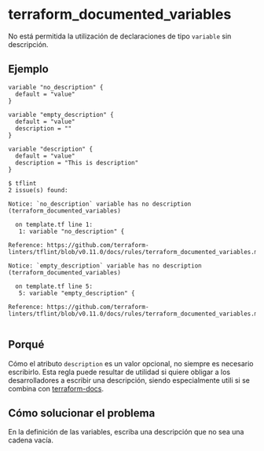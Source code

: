 # terraform_documented_variables

No está permitida la utilización de declaraciones de tipo `variable` sin descripción.

## Ejemplo

```hcl
variable "no_description" {
  default = "value"
}

variable "empty_description" {
  default = "value"
  description = ""
}

variable "description" {
  default = "value"
  description = "This is description"
}
```

```
$ tflint
2 issue(s) found:

Notice: `no_description` variable has no description (terraform_documented_variables)

  on template.tf line 1:
   1: variable "no_description" {

Reference: https://github.com/terraform-linters/tflint/blob/v0.11.0/docs/rules/terraform_documented_variables.md

Notice: `empty_description` variable has no description (terraform_documented_variables)

  on template.tf line 5:
   5: variable "empty_description" {

Reference: https://github.com/terraform-linters/tflint/blob/v0.11.0/docs/rules/terraform_documented_variables.md
 
```

## Porqué

Cómo el atributo `description` es un valor opcional, no siempre es necesario escribirlo. Esta regla puede resultar de utilidad si quiere obligar a los desarrolladores a escribir una descripción, siendo especialmente utili si se combina con [terraform-docs](https://github.com/segmentio/terraform-docs).

## Cómo solucionar el problema

En la definición de las variables, escriba una descripción que no sea una cadena vacía.
